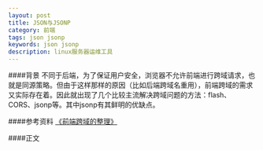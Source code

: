 ```yaml
---
layout: post
title: JSON与JSONP
category: 前端
tags: json jsonp
keywords: json jsonp
description: linux服务器运维工具
---
```


####背景
不同于后端，为了保证用户安全，浏览器不允许前端进行跨域请求，也就是同源策略。但由于这样那样的原因（比如后端跨域名重用），前端跨域的需求又实际存在着。因此就出现了几个比较主流解决跨域问题的方法：flash、CORS、jsonp等。其中jsonp有其鲜明的优缺点。


####参考资料
[《前端跨域的整理》](http://qiutc.me/post/cross-domain-collections.html)

####正文

